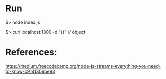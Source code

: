 # Run

$> node index.js

$> curl localhost:1300 -d "{}" // object


# References:

https://medium.freecodecamp.org/node-js-streams-everything-you-need-to-know-c9141306be93

